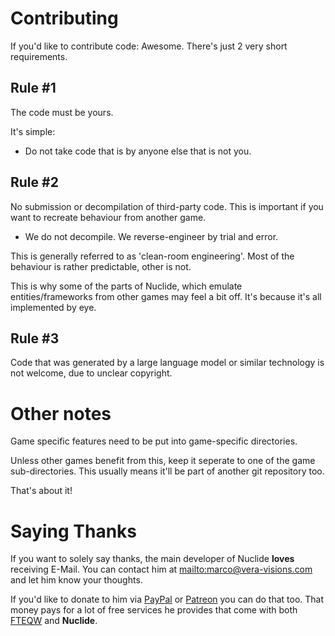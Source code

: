 # Contributing

If you'd like to contribute code: Awesome.
There's just 2 very short requirements.

## Rule #1

The code must be yours.

It's simple:

- Do not take code that is by anyone else that is not you.


## Rule #2

No submission or decompilation of third-party code. This is important if you want to recreate behaviour from another game.

- We do not decompile. We reverse-engineer by trial and error.

This is generally referred to as 'clean-room engineering'.
Most of the behaviour is rather predictable, other is not.

This is why some of the parts of Nuclide, which emulate entities/frameworks
from other games may feel a bit off. It's because it's all implemented by eye.

## Rule #3

Code that was generated by a large language model or similar technology is not welcome, due to unclear copyright.

# Other notes

Game specific features need to be put into game-specific directories.

Unless other games benefit from this, keep it seperate to one of the game
sub-directories. This usually means it'll be part of another git repository too.

That's about it!

# Saying Thanks

If you want to solely say thanks, the main developer of Nuclide **loves** receiving E-Mail. You can contact him at <mailto:marco@vera-visions.com> and let him know your thoughts.

If you'd like to donate to him via [PayPal](https://paypal.me/eukara) or [Patreon](https://www.patreon.com/eukara) you can do that too. That money pays for a lot of free services he provides that come with both [FTEQW](https://www.fteqw.org/) and **Nuclide**.